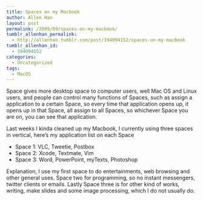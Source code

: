 ```yaml
---
title: Spaces on my Macbook
author: Allen Han
layout: post
permalink: /2009/09/spaces-on-my-macbook/
tumblr_allenhan_permalink:
  - http://allenhan.tumblr.com/post/194094152/spaces-on-my-macbook
tumblr_allenhan_id:
  - 194094152
categories:
  - Uncategorized
tags:
  - MacOS
---
```

Space gives more desktop space to computer users, well Mac OS and Linux users, and people can control many functions of Spaces, such as assign a application to a certain Space, so every time that application opens up, it opens up in that Space, all assign to all Spaces, so whichever Space you are on, you can see that application.

Last weeks I kinda cleaned up my Macbook, I currently using three spaces in vertical, here&#8217;s my application list on each Space

  * Space 1: VLC, Tweetie, Postbox
  * Space 2: Xcode, Textmate, Vim
  * Space 3: Word, PowerPoint, myTexts, Photoshop

Explanation, I use my first space to do entertainments, web browsing and other general uses. Space two for programming, so no instant messengers, twitter clients or emails. Lastly Space three is for other kind of works, writing, make slides and some image processing, which I do not usually do.
